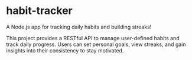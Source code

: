 # habit-tracker

A Node.js app for tracking daily habits and building streaks!

This project provides a RESTful API to manage user-defined habits and track daily progress. Users can set personal goals, view streaks, and gain insights into their consistency to stay motivated.

